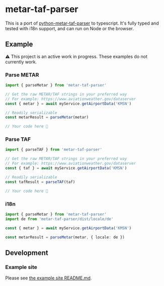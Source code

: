 # metar-taf-parser

This is a port of [python-metar-taf-parser](https://github.com/mivek/python-metar-taf-parser) to typescript. It's fully typed and tested with i18n support, and can run on Node or the browser.

## Example

⚠️ This project is an active work in progress. These examples do not currently work.

### Parse METAR

```ts
import { parseMetar } from 'metar-taf-parser'

// Get the raw METAR/TAF strings in your preferred way
// For example: https://www.aviationweather.gov/dataserver
const { metar } = await myService.getAirportData('KMSN')

// Readily serializable
const metarResult = parseMetar(metar)

// Your code here 🚀
```

### Parse TAF

```ts
import { parseTAF } from 'metar-taf-parser'

// Get the raw METAR/TAF strings in your preferred way
// For example: https://www.aviationweather.gov/dataserver
const { taf } = await myService.getAirportData('KMSN')

// Readily serializable
const tafResult = parseTAF(taf)

// Your code here 🚀
```

### i18n

```ts
import { parseMetar } from 'metar-taf-parser'
import de from 'metar-taf-parser/dist/locale/de'

const { metar } = await myService.getAirportData('KMSN')

const metarResult = parseMetar(metar, { locale: de })
```

## Development

### Example site

Please see [the example site README.md](example/README.md).